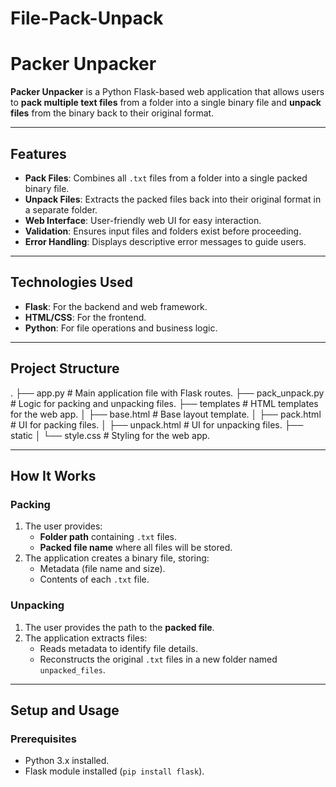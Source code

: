 # File-Pack-Unpack

# Packer Unpacker

**Packer Unpacker** is a Python Flask-based web application that allows users to **pack multiple text files** from a folder into a single binary file and **unpack files** from the binary back to their original format.  

---

## Features

- **Pack Files**: Combines all `.txt` files from a folder into a single packed binary file.
- **Unpack Files**: Extracts the packed files back into their original format in a separate folder.
- **Web Interface**: User-friendly web UI for easy interaction.
- **Validation**: Ensures input files and folders exist before proceeding.
- **Error Handling**: Displays descriptive error messages to guide users.

---

## Technologies Used

- **Flask**: For the backend and web framework.
- **HTML/CSS**: For the frontend.
- **Python**: For file operations and business logic.

---

## Project Structure
. ├── app.py # Main application file with Flask routes. ├── pack_unpack.py # Logic for packing and unpacking files. ├── templates # HTML templates for the web app. │ ├── base.html # Base layout template. │ ├── pack.html # UI for packing files. │ ├── unpack.html # UI for unpacking files. ├── static │ └── style.css # Styling for the web app.


---

## How It Works

### Packing
1. The user provides:
   - **Folder path** containing `.txt` files.
   - **Packed file name** where all files will be stored.
2. The application creates a binary file, storing:
   - Metadata (file name and size).
   - Contents of each `.txt` file.

### Unpacking
1. The user provides the path to the **packed file**.
2. The application extracts files:
   - Reads metadata to identify file details.
   - Reconstructs the original `.txt` files in a new folder named `unpacked_files`.

---

## Setup and Usage

### Prerequisites

- Python 3.x installed.
- Flask module installed (`pip install flask`).


